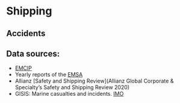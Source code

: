 # Shipping

## Accidents

## Data sources:
- [EMCIP](https://portal.emsa.europa.eu/emcip-public/#/public-occurrences)
- Yearly reports of the [EMSA](https://www.emsa.europa.eu/we-do/safety/accident-investigation/items.html?cid=141&id=4266)
- Allianz [Safety and Shipping Review](Allianz Global Corporate & Specialty’s Safety and Shipping Review 2020)
- GISIS: Marine casualties and incidents. [IMO](https://gisis.imo.org/Public/MCI/Search.aspx?Mode=Advanced)

